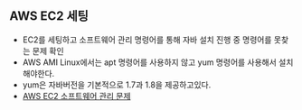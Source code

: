 ## AWS EC2 세팅
 - EC2를 세팅하고 소프트웨어 관리 명령어를 통해 자바 설치 진행 중 명령어를 못찾는 문제 확인
 - AWS AMI Linux에서는 apt 명령어를 사용하지 않고 yum 명령어를 사용해서 설치해야한다.
 - yum은 자바버전을 기본적으로 1.7과 1.8을 제공하고있다.
 - [AWS EC2 소프트웨어 관리 문제](https://okdolmin.tistory.com/69)
